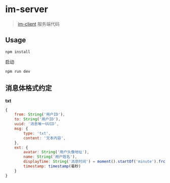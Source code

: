# im-server
>[im-client](https://github.com/plusmancn/im-client) 服务端代码

## Usage
```shell
npm install
```
启动
```shell
npm run dev
```

## 消息体格式约定
**txt**  
```javascript
{
    from: String('用户ID'),
    to: String('用户ID'),
    uuid: '消息唯一UUID',
    msg: {
        type: 'txt',
        content: '文本内容',
    },
    ext: {
        avatar: String('用户头像地址'),
        name: String('用户姓名'),
        displayTime: String('消息时间') = moment().startOf('minute').fromNow(),
        timestamp: timestamp(毫秒)
    }
}
```
